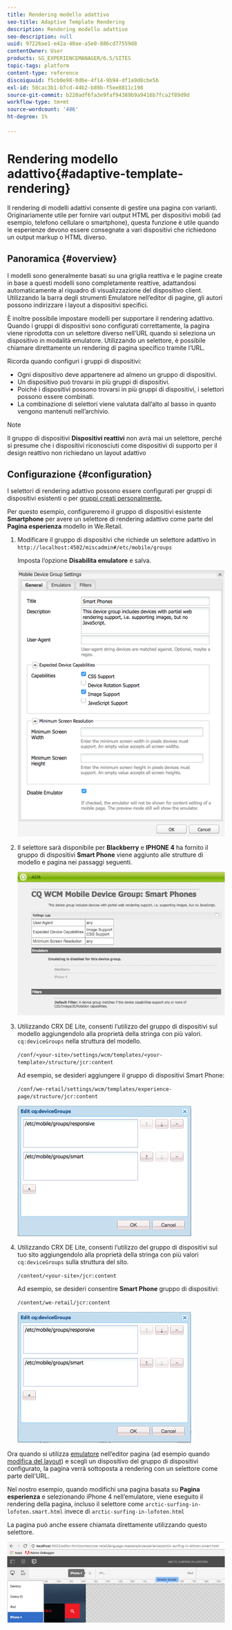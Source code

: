 ```yaml
---
title: Rendering modello adattivo
seo-title: Adaptive Template Rendering
description: Rendering modello adattivo
seo-description: null
uuid: 97226ae1-e42a-40ae-a5e0-886cd77559d8
contentOwner: User
products: SG_EXPERIENCEMANAGER/6.5/SITES
topic-tags: platform
content-type: reference
discoiquuid: f5cb0e98-0d6e-4f14-9b94-df1a9d8cbe5b
exl-id: 58cac3b1-b7cd-44b2-b89b-f5ee8811c198
source-git-commit: b220adf6fa3e9faf94389b9a9416b7fca2f89d9d
workflow-type: tm+mt
source-wordcount: '486'
ht-degree: 1%

---
```


# Rendering modello adattivo{#adaptive-template-rendering}

Il rendering di modelli adattivi consente di gestire una pagina con varianti. Originariamente utile per fornire vari output HTML per dispositivi mobili (ad esempio, telefono cellulare o smartphone), questa funzione è utile quando le esperienze devono essere consegnate a vari dispositivi che richiedono un output markup o HTML diverso.

## Panoramica {#overview}

I modelli sono generalmente basati su una griglia reattiva e le pagine create in base a questi modelli sono completamente reattive, adattandosi automaticamente al riquadro di visualizzazione del dispositivo client. Utilizzando la barra degli strumenti Emulatore nell’editor di pagine, gli autori possono indirizzare i layout a dispositivi specifici.

È inoltre possibile impostare modelli per supportare il rendering adattivo. Quando i gruppi di dispositivi sono configurati correttamente, la pagina viene riprodotta con un selettore diverso nell’URL quando si seleziona un dispositivo in modalità emulatore. Utilizzando un selettore, è possibile chiamare direttamente un rendering di pagina specifico tramite l’URL.

Ricorda quando configuri i gruppi di dispositivi:

* Ogni dispositivo deve appartenere ad almeno un gruppo di dispositivi.
* Un dispositivo può trovarsi in più gruppi di dispositivi.
* Poiché i dispositivi possono trovarsi in più gruppi di dispositivi, i selettori possono essere combinati.
* La combinazione di selettori viene valutata dall’alto al basso in quanto vengono mantenuti nell’archivio.

>[!NOTE]
>
>Il gruppo di dispositivi **Dispositivi reattivi** non avrà mai un selettore, perché si presume che i dispositivi riconosciuti come dispositivi di supporto per il design reattivo non richiedano un layout adattivo

## Configurazione {#configuration}

I selettori di rendering adattivo possono essere configurati per gruppi di dispositivi esistenti o per [gruppi creati personalmente.](/help/sites-developing/mobile.md#device-groups)

Per questo esempio, configureremo il gruppo di dispositivi esistente **Smartphone** per avere un selettore di rendering adattivo come parte del **Pagina esperienza** modello in We.Retail.

1. Modificare il gruppo di dispositivi che richiede un selettore adattivo in `http://localhost:4502/miscadmin#/etc/mobile/groups`

   Imposta l’opzione **Disabilita emulatore** e salva.

   ![chlimage_1-157](assets/chlimage_1-157.png)

1. Il selettore sarà disponibile per **Blackberry** e **IPHONE 4** ha fornito il gruppo di dispositivi **Smart Phone** viene aggiunto alle strutture di modello e pagina nei passaggi seguenti.

   ![chlimage_1-158](assets/chlimage_1-158.png)

1. Utilizzando CRX DE Lite, consenti l’utilizzo del gruppo di dispositivi sul modello aggiungendolo alla proprietà della stringa con più valori. `cq:deviceGroups` nella struttura del modello.

   `/conf/<your-site>/settings/wcm/templates/<your-template>/structure/jcr:content`

   Ad esempio, se desideri aggiungere il gruppo di dispositivi Smart Phone:

   `/conf/we-retail/settings/wcm/templates/experience-page/structure/jcr:content`

   ![chlimage_1-159](assets/chlimage_1-159.png)

1. Utilizzando CRX DE Lite, consenti l’utilizzo del gruppo di dispositivi sul tuo sito aggiungendolo alla proprietà della stringa con più valori `cq:deviceGroups` sulla struttura del sito.

   `/content/<your-site>/jcr:content`

   Ad esempio, se desideri consentire **Smart Phone** gruppo di dispositivi:

   `/content/we-retail/jcr:content`

   ![chlimage_1-160](assets/chlimage_1-160.png)

Ora quando si utilizza [emulatore](/help/sites-authoring/responsive-layout.md#layout-definitions-device-emulation-and-breakpoints) nell’editor pagina (ad esempio quando [modifica del layout](/help/sites-authoring/responsive-layout.md)) e scegli un dispositivo del gruppo di dispositivi configurato, la pagina verrà sottoposta a rendering con un selettore come parte dell&#39;URL.

Nel nostro esempio, quando modifichi una pagina basata su **Pagina esperienza** e selezionando iPhone 4 nell’emulatore, viene eseguito il rendering della pagina, incluso il selettore come `arctic-surfing-in-lofoten.smart.html` invece di `arctic-surfing-in-lofoten.html`

La pagina può anche essere chiamata direttamente utilizzando questo selettore.

![chlimage_1-161](assets/chlimage_1-161.png)
